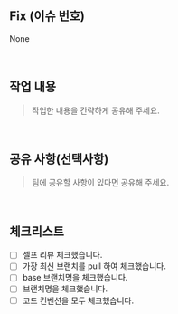 ## Fix (이슈 번호)

None

<br />

## 작업 내용

> 작업한 내용을 간략하게 공유해 주세요.

<br />

## 공유 사항(선택사항)

> 팀에 공유할 사항이 있다면 공유해 주세요.

<br />

## 체크리스트

- [ ] 셀프 리뷰 체크했습니다.
- [ ] 가장 최신 브랜치를 pull 하여 체크했습니다.
- [ ] base 브랜치명을 체크했습니다.
- [ ] 브랜치명을 체크했습니다.
- [ ] 코드 컨벤션을 모두 체크했습니다.

<br />
